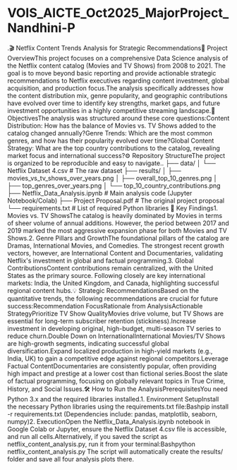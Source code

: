 # VOIS_AICTE_Oct2025_MajorProject_Nandhini-P
.🎬 Netflix Content Trends Analysis for Strategic Recommendations🌟 Project OverviewThis project focuses on a comprehensive Data Science analysis of the Netflix content catalog (Movies and TV Shows) from 2008 to 2021. The goal is to move beyond basic reporting and provide actionable strategic recommendations to Netflix executives regarding content investment, global acquisition, and production focus.The analysis specifically addresses how the content distribution mix, genre popularity, and geographic contributions have evolved over time to identify key strengths, market gaps, and future investment opportunities in a highly competitive streaming landscape.🎯 ObjectivesThe analysis was structured around these core questions:Content Distribution: How has the balance of Movies vs. TV Shows added to the catalog changed annually?Genre Trends: Which are the most common genres, and how has their popularity evolved over time?Global Content Strategy: What are the top country contributions to the catalog, revealing market focus and international success?⚙️ Repository StructureThe project is organized to be reproducible and easy to navigate..
├── data/
│   └── Netflix Dataset 4.csv           # The raw dataset
├── results/
│   ├── movies_vs_tv_shows_over_years.png
│   ├── overall_top_10_genres.png
│   ├── top_genres_over_years.png
│   └── top_10_country_contributions.png
├── Netflix_Data_Analysis.ipynb       # Main analysis code (Jupyter Notebook/Colab)
├── Project Proposal.pdf              # The original project proposal
└── requirements.txt                  # List of required Python libraries
🚀 Key Findings1. Movies vs. TV ShowsThe catalog is heavily dominated by Movies in terms of sheer volume of annual additions. However, the period between 2017 and 2019 marked the most aggressive expansion phase for both Movies and TV Shows.2. Genre Pillars and GrowthThe foundational pillars of the catalog are Dramas, International Movies, and Comedies. The strongest recent growth vectors, however, are International Content and Documentaries, validating Netflix's investment in global and factual programming.3. Global ContributionsContent contributions remain centralized, with the United States as the primary source. Following closely are key international markets: India, the United Kingdom, and Canada, highlighting successful regional content hubs.💡 Strategic RecommendationsBased on the quantitative trends, the following recommendations are crucial for future success:Recommendation FocusRationale from AnalysisActionable StrategyPrioritize TV Show QualityMovies drive volume, but TV Shows are essential for long-term subscriber retention (stickiness).Increase investment in developing original, high-budget, multi-season TV series to reduce churn.Double Down on InternationalInternational Movies/TV Shows are high-growth segments, indicating successful global diversification.Expand localized production in high-yield markets (e.g., India, UK) to gain a competitive edge against regional competitors.Leverage Factual ContentDocumentaries are consistently popular, often providing high impact and prestige at a lower cost than fictional series.Boost the slate of factual programming, focusing on globally relevant topics in True Crime, History, and Social Issues.🛠️ How to Run the AnalysisPrerequisitesYou need Python 3.x and the required libraries installed.1. Environment SetupInstall the necessary Python libraries using the requirements.txt file:Bashpip install -r requirements.txt
(Dependencies include: pandas, matplotlib, seaborn, numpy)2. ExecutionOpen the Netflix_Data_Analysis.ipynb notebook in Google Colab or Jupyter, ensure the Netflix Dataset 4.csv file is accessible, and run all cells.Alternatively, if you saved the script as netflix_content_analysis.py, run it from your terminal:Bashpython netflix_content_analysis.py
The script will automatically create the results/ folder and save all four analysis plots there.
